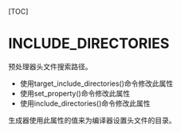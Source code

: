 [TOC]

# INCLUDE_DIRECTORIES

预处理器头文件搜索路径。

- 使用target_include_directories()命令修改此属性
- 使用set_property()命令修改此属性
- 使用include_directories()命令修改此属性

生成器使用此属性的值来为编译器设置头文件的目录。